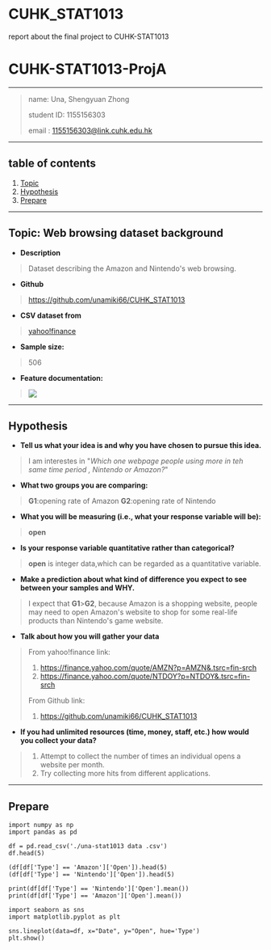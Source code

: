 # CUHK_STAT1013
report about the final project to CUHK-STAT1013
# **CUHK-STAT1013-ProjA**
---
>name: Una, Shengyuan Zhong
>
>student ID: 1155156303
>
>email : <1155156303@link.cuhk.edu.hk>
---
## table of contents
1. [Topic](##Topic)
2. [Hypothesis](##Hypothesis)
3. [Prepare](##Prepare)
---
## Topic: Web browsing dataset background
- **Description**
>Dataset describing the Amazon and Nintendo's web browsing.
- **Github**
>https://github.com/unamiki66/CUHK_STAT1013

- **CSV dataset from**
>[yahoo!finance](https://finance.yahoo.com/)
- **Sample size:**
>506
- **Feature documentation:**
> ![](https://i.imgur.com/gZicob4.png)
---
## Hypothesis
- **Tell us what your idea is and why you have chosen to pursue this idea.**
> I am interestes in "*Which one webpage people using more in teh same time period , Nintendo or Amazon?*"
- **What two groups you are comparing:**
> **G1**:opening rate of Amazon
> **G2**:opening rate of Nintendo
- **What you will be measuring (i.e., what your response variable will be):**
> **open**
- **Is your response variable quantitative rather than categorical?**
> **open** is integer data,which can be regarded as a quantitative variable.
- **Make a prediction about what kind of difference you expect to see between your samples and WHY.**
> I expect that **G1**>**G2**, because Amazon is a shopping website, people may need to open Amazon's website to shop for some real-life products than Nintendo's game website.
- **Talk about how you will gather your data**
> From yahoo!finance link:
> 1. https://finance.yahoo.com/quote/AMZN?p=AMZN&.tsrc=fin-srch
>  2. https://finance.yahoo.com/quote/NTDOY?p=NTDOY&.tsrc=fin-srch
>  
>From Github link:
>1. https://github.com/unamiki66/CUHK_STAT1013
- **If you had unlimited resources (time, money, staff, etc.) how would you collect your data?**
>1. Attempt to collect the number of times an individual opens a website per month.
>2. Try collecting more hits from different applications.
---
## Prepare
```python=
import numpy as np
import pandas as pd

df = pd.read_csv('./una-stat1013 data .csv')
df.head(5)

(df[df['Type'] == 'Amazon']['Open']).head(5)
(df[df['Type'] == 'Nintendo']['Open']).head(5)

print(df[df['Type'] == 'Nintendo']['Open'].mean())
print(df[df['Type'] == 'Amazon']['Open'].mean())

import seaborn as sns
import matplotlib.pyplot as plt

sns.lineplot(data=df, x="Date", y="Open", hue='Type')
plt.show()

